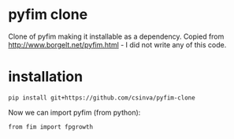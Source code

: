 # pyfim clone

Clone of pyfim making it installable as a dependency. Copied from http://www.borgelt.net/pyfim.html - I did not write any of this code.

# installation
`pip install git+https://github.com/csinva/pyfim-clone`

Now we can import pyfim (from python):

`from fim import fpgrowth`